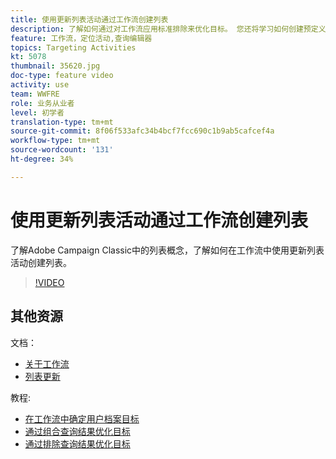 ```yaml
---
title: 使用更新列表活动通过工作流创建列表
description: 了解如何通过对工作流应用标准排除来优化目标。 您还将学习如何创建预定义过滤器以及如何难以拍摄您的工作流。
feature: 工作流，定位活动,查询编辑器
topics: Targeting Activities
kt: 5078
thumbnail: 35620.jpg
doc-type: feature video
activity: use
team: WWFRE
role: 业务从业者
level: 初学者
translation-type: tm+mt
source-git-commit: 8f06f533afc34b4bcf7fcc690c1b9ab5cafcef4a
workflow-type: tm+mt
source-wordcount: '131'
ht-degree: 34%

---
```



# 使用更新列表活动通过工作流创建列表

了解Adobe Campaign Classic中的列表概念，了解如何在工作流中使用更新列表活动创建列表。

>[!VIDEO](https://video.tv.adobe.com/v/35620?quality=12)

## 其他资源

文档：

* [关于工作流](https://docs.adobe.com/content/help/en/campaign-classic/using/automating-with-workflows/introduction/about-workflows.html)
* [列表更新](https://docs.adobe.com/content/help/en/campaign-classic/using/automating-with-workflows/targeting-activities/list-update.html)

教程:

* [在工作流中确定用户档案目标](/help/getting-started/targeting-profiles-in-a-workflow.md)
* [通过组合查询结果优化目标](/help/automating-with-workflows/refining-targets-by-combining-query-results.md)
* [通过排除查询结果优化目标](/help/automating-with-workflows/refining-targets-by-excluding-query-results.md)

